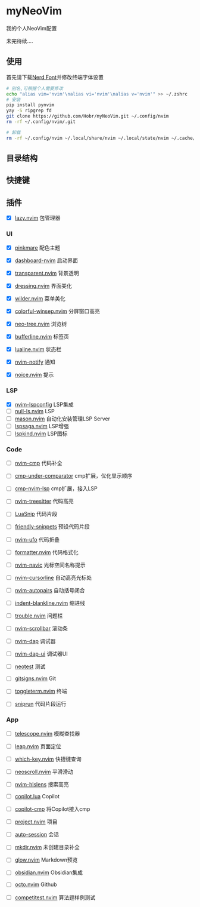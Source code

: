 # myNeoVim

我的个人NeoVim配置

未完待续....

## 使用

首先请下载[Nerd Font](https://www.nerdfonts.com/font-downloads)并修改终端字体设置

```bash
# 别名,可根据个人需要修改
echo "alias vim='nvim'\nalias vi='nvim'\nalias v='nvim'" >> ~/.zshrc
# 安装
pip install pynvim
yay -S ripgrep fd
git clone https://github.com/Hobr/myNeoVim.git ~/.config/nvim
rm -rf ~/.config/nvim/.git

# 卸载
rm -rf ~/.config/nvim ~/.local/share/nvim ~/.local/state/nvim ~/.cache/nvim
```

## 目录结构

## 快捷键

## 插件

- [x] [lazy.nvim](https://github.com/folke/lazy.nvim) 包管理器

### UI

- [x] [pinkmare](https://github.com/Matsuuu/pinkmare) 配色主题
- [x] [dashboard-nvim](https://github.com/nvimdev/dashboard-nvim) 启动界面
- [x] [transparent.nvim](https://github.com/xiyaowong/transparent.nvim) 背景透明
- [x] [dressing.nvim](https://github.com/stevearc/dressing.nvim) 界面美化
- [x] [wilder.nvim](https://github.com/gelguy/wilder.nvim) 菜单美化
- [x] [colorful-winsep.nvim](https://github.com/nvim-zh/colorful-winsep.nvim) 分屏窗口高亮

- [x] [neo-tree.nvim](https://github.com/nvim-neo-tree/neo-tree.nvim) 浏览树
- [x] [bufferline.nvim](https://github.com/akinsho/bufferline.nvim) 标签页
- [x] [lualine.nvim](https://github.com/nvim-lualine/lualine.nvim) 状态栏

- [x] [nvim-notify](https://github.com/rcarriga/nvim-notify) 通知
- [x] [noice.nvim](https://github.com/folke/noice.nvim) 提示

### LSP

- [x] [nvim-lspconfig](https://github.com/neovim/nvim-lspconfig) LSP集成
- [ ] [null-ls.nvim](https://github.com/jose-elias-alvarez/null-ls.nvim) LSP
- [ ] [mason.nvim](https://github.com/williamboman/mason.nvim) 自动化安装管理LSP Server
- [ ] [lspsaga.nvim](https://github.com/nvimdev/lspsaga.nvim) LSP增强
- [ ] [lspkind.nvim](https://github.com/onsails/lspkind.nvim) LSP图标

### Code

- [ ] [nvim-cmp](https://github.com/hrsh7th/nvim-cmp) 代码补全
- [ ] [cmp-under-comparator](https://github.com/lukas-reineke/cmp-under-comparator) cmp扩展，优化显示顺序
- [ ] [cmp-nvim-lsp](https://github.com/hrsh7th/cmp-nvim-lsp) cmp扩展，接入LSP
- [ ] [nvim-treesitter](https://github.com/nvim-treesitter/nvim-treesitter) 代码高亮
- [ ] [LuaSnip](https://github.com/L3MON4D3/LuaSnip) 代码片段
- [ ] [friendly-snippets](https://github.com/rafamadriz/friendly-snippets) 预设代码片段
- [ ] [nvim-ufo](https://github.com/kevinhwang91/nvim-ufo) 代码折叠
- [ ] [formatter.nvim](https://github.com/mhartington/formatter.nvim) 代码格式化

- [ ] [nvim-navic](https://github.com/SmiteshP/nvim-navic) 光标空间名称提示
- [ ] [nvim-cursorline](https://github.com/yamatsum/nvim-cursorline) 自动高亮光标处
- [ ] [nvim-autopairs](https://github.com/windwp/nvim-autopairs) 自动括号闭合
- [ ] [indent-blankline.nvim](https://github.com/lukas-reineke/indent-blankline.nvim) 缩进线
- [ ] [trouble.nvim](https://github.com/folke/trouble.nvim) 问题栏
- [ ] [nvim-scrollbar](https://github.com/petertriho/nvim-scrollbar) 滚动条

- [ ] [nvim-dap](https://github.com/mfussenegger/nvim-dap) 调试器
- [ ] [nvim-dap-ui](https://github.com/rcarriga/nvim-dap-ui) 调试器UI
- [ ] [neotest](https://github.com/nvim-neotest/neotest) 测试
- [ ] [gitsigns.nvim](https://github.com/lewis6991/gitsigns.nvim) Git
- [ ] [toggleterm.nvim](https://github.com/akinsho/toggleterm.nvim) 终端
- [ ] [sniprun](https://github.com/michaelb/sniprun) 代码片段运行

### App

- [ ] [telescope.nvim](https://github.com/nvim-telescope/telescope.nvim) 模糊查找器
- [ ] [leap.nvim](https://github.com/ggandor/leap.nvim) 页面定位
- [ ] [which-key.nvim](https://github.com/folke/which-key.nvim) 快捷键查询
- [ ] [neoscroll.nvim](https://github.com/karb94/neoscroll.nvim) 平滑滑动
- [ ] [nvim-hlslens](https://github.com/kevinhwang91/nvim-hlslens) 搜索高亮

- [ ] [copilot.lua](https://github.com/zbirenbaum/copilot.lua) Copilot
- [ ] [copilot-cmp](https://github.com/zbirenbaum/copilot-cmp) 将Copilot接入cmp
- [ ] [project.nvim](https://github.com/ahmedkhalf/project.nvim) 项目
- [ ] [auto-session](https://github.com/rmagatti/auto-session) 会话
- [ ] [mkdir.nvim](https://github.com/jghauser/mkdir.nvim) 未创建目录补全

- [ ] [glow.nvim](https://github.com/ellisonleao/glow.nvim) Markdown预览
- [ ] [obsidian.nvim](https://github.com/epwalsh/obsidian.nvim) Obsidian集成
- [ ] [octo.nvim](https://github.com/pwntester/octo.nvim) Github
- [ ] [competitest.nvim](https://github.com/xeluxee/competitest.nvim) 算法题样例测试
